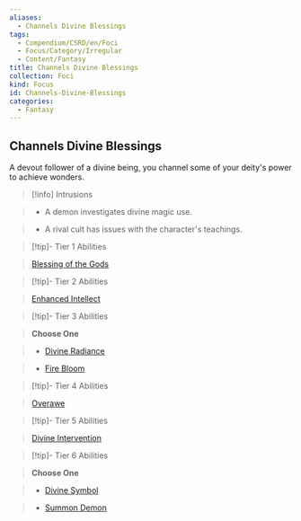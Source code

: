 ```yaml
---
aliases:
  - Channels Divine Blessings
tags:
  - Compendium/CSRD/en/Foci
  - Focus/Category/Irregular
  - Content/Fantasy
title: Channels Divine Blessings
collection: Foci
kind: Focus
id: Channels-Divine-Blessings
categories:
  - Fantasy
---
```

## Channels Divine Blessings    
A devout follower of a divine being, you channel some of your deity's power to achieve wonders.    
  
>[!info] Intrusions    
>- A demon investigates divine magic use.    
>- A rival cult has issues with the character's teachings.    
  
  
>[!tip]- Tier 1 Abilities    
> [Blessing of the Gods](Blessing-of-the-Gods.md)    
  
  
>[!tip]- Tier 2 Abilities    
> [Enhanced Intellect](Enhanced-Intellect.md)    
  
  
>[!tip]- Tier 3 Abilities    
> **Choose One**    
>- [Divine Radiance](Divine-Radiance.md)    
>- [Fire Bloom](Fire-Bloom.md)    
  
  
>[!tip]- Tier 4 Abilities    
> [Overawe](Overawe.md)    
  
  
>[!tip]- Tier 5 Abilities    
> [Divine Intervention](Divine-Intervention.md)    
  
  
>[!tip]- Tier 6 Abilities    
> **Choose One**    
>- [Divine Symbol](Divine-Symbol.md)    
>- [Summon Demon](Summon-Demon.md)
